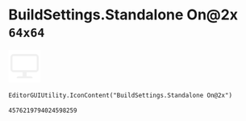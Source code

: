 # BuildSettings.Standalone On@2x `64x64`
<img src="/img/BuildSettings.Standalone%20On@2x.png" width=64 height=64>

``` CSharp
EditorGUIUtility.IconContent("BuildSettings.Standalone On@2x")
```
```
4576219794024598259
```
